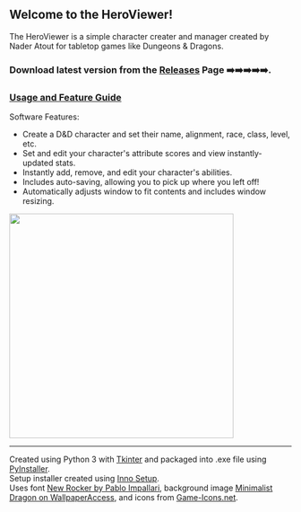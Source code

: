 ## Welcome to the HeroViewer!
The HeroViewer is a simple character creater and manager created by Nader Atout for tabletop games like Dungeons & Dragons. 

### Download latest version from the [Releases] Page ➡️➡️➡️➡️➡️.
### [Usage and Feature Guide]

Software Features:
- Create a D&D character and set their name, alignment, race, class, level, etc.
- Set and edit your character's attribute scores and view instantly-updated stats.
- Instantly add, remove, and edit your character's abilities.
- Includes auto-saving, allowing you to pick up where you left off!
- Automatically adjusts window to fit contents and includes window resizing.

<!-- Demo Image of Software -->
<image align="center" src="https://user-images.githubusercontent.com/39421939/134977143-aaf2422e-ee89-4341-8a18-39fcf1ff8602.png" height="400"> 

---  
Created using Python 3 with [Tkinter] and packaged into .exe file using [PyInstaller]. <br>
Setup installer created using [Inno Setup]. <br>
Uses font [New Rocker by Pablo Impallari], background image [Minimalist Dragon on WallpaperAccess], and icons from [Game-Icons.net].
  
<!-- Embedded Links -->
[Usage and Feature Guide]:                https://github.com/naberatu/HeroViewer/blob/master/howtouse.md
[Releases]:                               https://github.com/naberatu/HeroViewer/releases
[Tkinter]:                                https://docs.python.org/3/library/tkinter.html
[PyInstaller]:                            https://www.pyinstaller.org/
[Inno Setup]:                             https://jrsoftware.org/isdl.php#stable
[New Rocker by Pablo Impallari]:          https://fonts.google.com/specimen/New+Rocker#standard-styles
[Minimalist Dragon on WallpaperAccess]:   https://wallpaperaccess.com/minimalist-dragon 
[Game-Icons.net]:                         https://game-icons.net/
